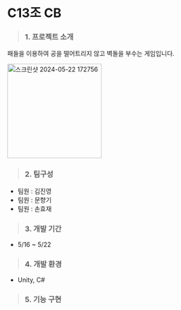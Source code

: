 # C13조 CB

> ### 1. 프로젝트 소개
패들을 이용하여 공을 떨어트리지 않고 벽돌을 부수는 게임입니다.

<img width="214" alt="스크린샷 2024-05-22 172756" src="https://github.com/NFUE2/BlockBreaker/assets/130882236/d5cee9ce-d4f7-44b9-99ed-f5aaa72fc090">

> ### 2. 팀구성
- 팀원 : 김진영
- 팀원 : 문향기
- 팀원 : 손효재

> ### 3. 개발 기간
- 5/16 ~ 5/22

> ### 4. 개발 환경
- Unity, C#

> ### 5. 기능 구현


